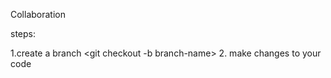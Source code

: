 Collaboration

steps: 

1.create a branch
<git checkout -b branch-name>
2. make changes to your code